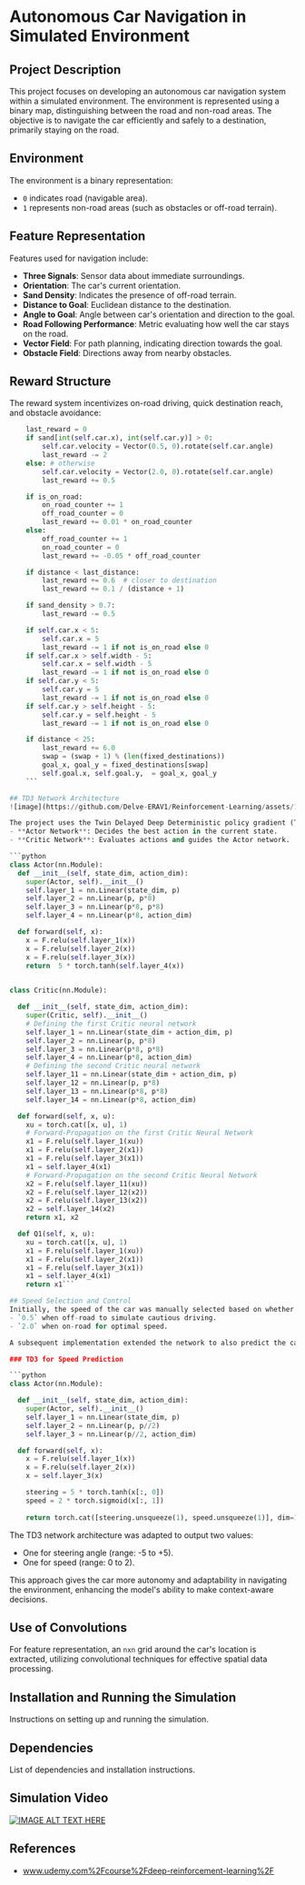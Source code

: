 
# Autonomous Car Navigation in Simulated Environment

## Project Description
This project focuses on developing an autonomous car navigation system within a simulated environment. The environment is represented using a binary map, distinguishing between the road and non-road areas. The objective is to navigate the car efficiently and safely to a destination, primarily staying on the road.

## Environment
The environment is a binary representation:
- `0` indicates road (navigable area).
- `1` represents non-road areas (such as obstacles or off-road terrain).

## Feature Representation
Features used for navigation include:
- **Three Signals**: Sensor data about immediate surroundings.
- **Orientation**: The car's current orientation.
- **Sand Density**: Indicates the presence of off-road terrain.
- **Distance to Goal**: Euclidean distance to the destination.
- **Angle to Goal**: Angle between car's orientation and direction to the goal.
- **Road Following Performance**: Metric evaluating how well the car stays on the road.
- **Vector Field**: For path planning, indicating direction towards the goal.
- **Obstacle Field**: Directions away from nearby obstacles.

## Reward Structure
The reward system incentivizes on-road driving, quick destination reach, and obstacle avoidance:
```python
    last_reward = 0
    if sand[int(self.car.x), int(self.car.y)] > 0:
        self.car.velocity = Vector(0.5, 0).rotate(self.car.angle)
        last_reward -= 2
    else: # otherwise
        self.car.velocity = Vector(2.0, 0).rotate(self.car.angle)
        last_reward += 0.5

    if is_on_road:
        on_road_counter += 1
        off_road_counter = 0
        last_reward += 0.01 * on_road_counter
    else:
        off_road_counter += 1
        on_road_counter = 0
        last_reward += -0.05 * off_road_counter 

    if distance < last_distance:
        last_reward += 0.6  # closer to destination
        last_reward += 0.1 / (distance + 1)

    if sand_density > 0.7:
        last_reward -= 0.5

    if self.car.x < 5:
        self.car.x = 5
        last_reward -= 1 if not is_on_road else 0
    if self.car.x > self.width - 5:
        self.car.x = self.width - 5
        last_reward -= 1 if not is_on_road else 0
    if self.car.y < 5:
        self.car.y = 5
        last_reward -= 1 if not is_on_road else 0
    if self.car.y > self.height - 5:
        self.car.y = self.height - 5
        last_reward -= 1 if not is_on_road else 0

    if distance < 25:
        last_reward += 6.0
        swap = (swap + 1) % (len(fixed_destinations))
        goal_x, goal_y = fixed_destinations[swap]
        self.goal.x, self.goal.y,  = goal_x, goal_y
    ```

## TD3 Network Architecture
![image](https://github.com/Delve-ERAV1/Reinforcement-Learning/assets/11761529/34e02f57-e63c-4a2d-9202-a391194c7e3f)

The project uses the Twin Delayed Deep Deterministic policy gradient (TD3) algorithm:
- **Actor Network**: Decides the best action in the current state.
- **Critic Network**: Evaluates actions and guides the Actor network.

```python
class Actor(nn.Module):
  def __init__(self, state_dim, action_dim):
    super(Actor, self).__init__()
    self.layer_1 = nn.Linear(state_dim, p)
    self.layer_2 = nn.Linear(p, p*8)
    self.layer_3 = nn.Linear(p*8, p*8)
    self.layer_4 = nn.Linear(p*8, action_dim)

  def forward(self, x):
    x = F.relu(self.layer_1(x))
    x = F.relu(self.layer_2(x))
    x = F.relu(self.layer_3(x))
    return  5 * torch.tanh(self.layer_4(x))
  

class Critic(nn.Module):

  def __init__(self, state_dim, action_dim):
    super(Critic, self).__init__()
    # Defining the first Critic neural network
    self.layer_1 = nn.Linear(state_dim + action_dim, p)
    self.layer_2 = nn.Linear(p, p*8)
    self.layer_3 = nn.Linear(p*8, p*8)
    self.layer_4 = nn.Linear(p*8, action_dim)
    # Defining the second Critic neural network
    self.layer_11 = nn.Linear(state_dim + action_dim, p)
    self.layer_12 = nn.Linear(p, p*8)
    self.layer_13 = nn.Linear(p*8, p*8)
    self.layer_14 = nn.Linear(p*8, action_dim)

  def forward(self, x, u):
    xu = torch.cat([x, u], 1)
    # Forward-Propagation on the first Critic Neural Network
    x1 = F.relu(self.layer_1(xu))
    x1 = F.relu(self.layer_2(x1))
    x1 = F.relu(self.layer_3(x1))
    x1 = self.layer_4(x1)
    # Forward-Propagation on the second Critic Neural Network
    x2 = F.relu(self.layer_11(xu))
    x2 = F.relu(self.layer_12(x2))
    x2 = F.relu(self.layer_13(x2))
    x2 = self.layer_14(x2)
    return x1, x2

  def Q1(self, x, u):
    xu = torch.cat([x, u], 1)
    x1 = F.relu(self.layer_1(xu))
    x1 = F.relu(self.layer_2(x1))
    x1 = F.relu(self.layer_3(x1))
    x1 = self.layer_4(x1)
    return x1```

## Speed Selection and Control
Initially, the speed of the car was manually selected based on whether it was on or off the road:
- `0.5` when off-road to simulate cautious driving.
- `2.0` when on-road for optimal speed.

A subsequent implementation extended the network to also predict the car's speed, allowing the model to dynamically choose both steering and speed based on the environment and situation.

### TD3 for Speed Prediction

```python
class Actor(nn.Module):

  def __init__(self, state_dim, action_dim):
    super(Actor, self).__init__()
    self.layer_1 = nn.Linear(state_dim, p)
    self.layer_2 = nn.Linear(p, p//2)
    self.layer_3 = nn.Linear(p//2, action_dim)

  def forward(self, x):
    x = F.relu(self.layer_1(x))
    x = F.relu(self.layer_2(x))
    x = self.layer_3(x)

    steering = 5 * torch.tanh(x[:, 0])
    speed = 2 * torch.sigmoid(x[:, 1])
    
    return torch.cat([steering.unsqueeze(1), speed.unsqueeze(1)], dim=1)
```

The TD3 network architecture was adapted to output two values:
- One for steering angle (range: -5 to +5).
- One for speed (range: 0 to 2).

This approach gives the car more autonomy and adaptability in navigating the environment, enhancing the model's ability to make context-aware decisions.

## Use of Convolutions
For feature representation, an `nxn` grid around the car's location is extracted, utilizing convolutional techniques for effective spatial data processing.

## Installation and Running the Simulation
Instructions on setting up and running the simulation.

## Dependencies
List of dependencies and installation instructions.

## Simulation Video
[![IMAGE ALT TEXT HERE](https://github.com/Delve-ERAV1/Reinforcement-Learning/assets/11761529/24454448-8ff2-4360-b076-ed3226bed4ec)](https://youtu.be/CR5v3uaJgHA)

## References
* www.udemy.com%2Fcourse%2Fdeep-reinforcement-learning%2F
